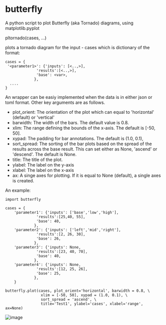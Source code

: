 # butterfly

A python script to plot Butterfly (aka Tornado) diagrams, using matplotlib.pyplot

pltornado(cases, ...)

plots a tornado diagram for the input - cases which is dictionary of the format:

```
cases = {
 '<parameter1>': {'inputs': [<..,>],
              'results':[<..,>],
              'base': <var>,
             },
  ....
}
```

An wrapper can be easiy implemented when the data is in either json or toml format.
Other key arguments are as follows.
- plot_orient: The orientation of the plot which can equal to 'horizontal' (default) or 'vertical'
- barwidth: The width of the bars. The default value is 0.8.
- xlim: The range defining the bounds of the x-axis. The default is [-50, 50].
- xypad: The padding for bar annotations. The default is (1.0, 0.1),
- sort_spread: The sorting of the bar plots based on the spread of the results 
               across the base result. This can set either as None, 'ascend' or 'descend'. 
               The default is None.
- title: The title of the plot.
- ylabel: The label on the y-axis
- xlabel: The label on the x-axis
- ax: A singe axes for plotting. If it is equal to None (default), a single axes is created. 

An example:

```
import butterfly

cases = {
    'parameter1': {'inputs': ['base','low','high'],
              'results':[25,40, 55],
              'base': 40,
             },
    'parameter2': {'inputs': ['left','mid','right'],
              'results':[2, 26, 30],
              'base': 26,
             },
    'parameter3': {'inputs': None,
              'results':[23, 40, 70],
              'base': 40,
             },
    'parameter4': {'inputs': None,
              'results':[12, 25, 26],
              'base': 25,
             },
    }

butterfly.plot(cases, plot_orient='horizontal', barwidth = 0.8, \
                xlim = [-50, 50], xypad = (1.0, 0.1), \
                sort_spread = 'ascend', \
                title='Test1', ylabel='cases', xlabel='range', ax=None)
```

![image](https://user-images.githubusercontent.com/42269445/163799551-e8b661c0-9633-4537-ac2c-9bf2bed07455.png)

